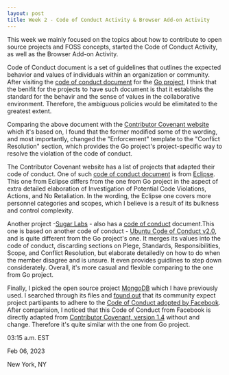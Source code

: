 ```yaml
---
layout: post
title: Week 2 - Code of Conduct Activity & Browser Add-on Activity
---
```


This week we mainly focused on the topics about how to contribute to open source projects and FOSS concepts, started the Code of Conduct Activity, as well as the Browser Add-on Activity.

<!--more-->

Code of Conduct document is a set of guidelines that outlines the expected behavior and values of individuals within an organization or community. After visiting the [code of conduct document](https://golang.org/conduct) for the [Go project](https://golang.org/), I think that the benifit for the projects to have such document is that it establishs the standard for the behavir and the sense of values in the collaborative environment. Therefore, the ambiguous policies would be elimitated to the greatest extent.

Comparing the above document with the [Contributor Covenant website](https://www.contributor-covenant.org/version/1/4/code-of-conduct) which it's based on, I found that the former modified some of the wording, and most importantly, changed the "Enforcement" template to the "Conflict Resolution" section, which provides the Go project's project-specific way to resolve the violation of the code of conduct.

The Contributor Covenant website has a list of projects that adapted their code of conduct. One of such [code of conduct document](https://www.eclipse.org/org/documents/Community_Code_of_Conduct.php) is from [Eclipse](https://www.eclipse.org/). This one from Eclipse differs from the one from Go project in the aspect of extra detailed elaboration of Investigation of Potential Code Violations, Actions, and No Retaliation. In the wording, the Eclipse one covers more personnel categories and scopes, which I believe is a result of its bulkness and control complexity.

Another project -[Sugar Labs](https://sugarlabs.org/) - also has a [code of conduct](https://wiki.sugarlabs.org/go/Sugar_Labs/Legal/Code_of_Conduct) document.This one is based on another code of conduct - [Ubuntu Code of Conduct v2.0](http://www.ubuntu.com/community/conduct), and is quite different from the Go project's one. It merges its values into the code of conduct, discarding sections on Plege, Standards, Responsibilities, Scope, and Conflict Resolution, but elaborate detailedly on how to do when the member disagree and is unsure. It even provides guidlines to step down considerately. Overall, it's more casual and flexible comparing to the one from Go project.

Finally, I picked the open source project [MongoDB](https://github.com/mongodb/mongo) which I have previously used. I searched through its files and [found out](https://github.com/mongodb/mongo/blob/master/src/third_party/zstandard/zstd/CODE_OF_CONDUCT.md) that its community expect project partiipants to adhere to the [Code of Conduct adopted by Facebook](https://opensource.fb.com/code-of-conduct/). After comparision, I noticed that this Code of Conduct from Facebook is directly adapted from [Contributor Covenant, version 1.4](https://www.contributor-covenant.org/version/1/4/code-of-conduct.html) without and change. Therefore it's quite similar with the one from Go project.

03:15 a.m. EST

Feb 06, 2023

New York, NY